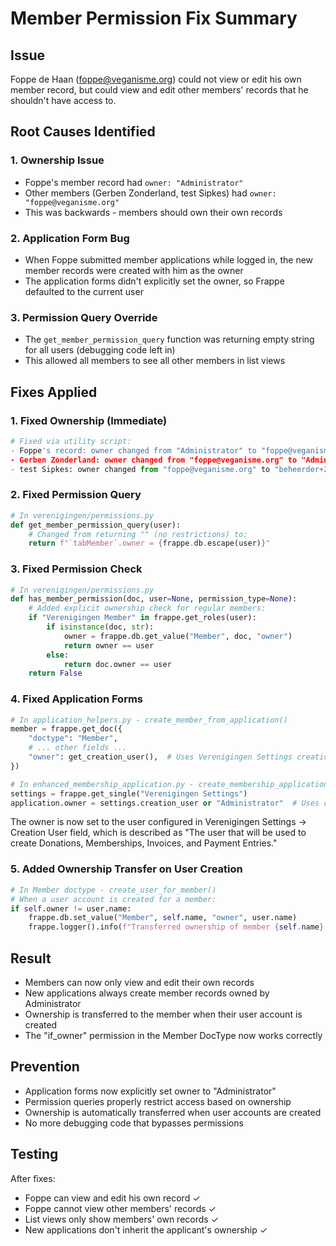 # Member Permission Fix Summary

## Issue
Foppe de Haan (foppe@veganisme.org) could not view or edit his own member record, but could view and edit other members' records that he shouldn't have access to.

## Root Causes Identified

### 1. Ownership Issue
- Foppe's member record had `owner: "Administrator"`
- Other members (Gerben Zonderland, test Sipkes) had `owner: "foppe@veganisme.org"`
- This was backwards - members should own their own records

### 2. Application Form Bug
- When Foppe submitted member applications while logged in, the new member records were created with him as the owner
- The application forms didn't explicitly set the owner, so Frappe defaulted to the current user

### 3. Permission Query Override
- The `get_member_permission_query` function was returning empty string for all users (debugging code left in)
- This allowed all members to see all other members in list views

## Fixes Applied

### 1. Fixed Ownership (Immediate)
```python
# Fixed via utility script:
- Foppe's record: owner changed from "Administrator" to "foppe@veganisme.org"
- Gerben Zonderland: owner changed from "foppe@veganisme.org" to "Administrator"
- test Sipkes: owner changed from "foppe@veganisme.org" to "beheerder+23332@veganisme.org"
```

### 2. Fixed Permission Query
```python
# In verenigingen/permissions.py
def get_member_permission_query(user):
    # Changed from returning "" (no restrictions) to:
    return f"`tabMember`.owner = {frappe.db.escape(user)}"
```

### 3. Fixed Permission Check
```python
# In verenigingen/permissions.py
def has_member_permission(doc, user=None, permission_type=None):
    # Added explicit ownership check for regular members:
    if "Verenigingen Member" in frappe.get_roles(user):
        if isinstance(doc, str):
            owner = frappe.db.get_value("Member", doc, "owner")
            return owner == user
        else:
            return doc.owner == user
    return False
```

### 4. Fixed Application Forms
```python
# In application_helpers.py - create_member_from_application()
member = frappe.get_doc({
    "doctype": "Member",
    # ... other fields ...
    "owner": get_creation_user(),  # Uses Verenigingen Settings creation_user
})

# In enhanced_membership_application.py - create_membership_application()
settings = frappe.get_single("Verenigingen Settings")
application.owner = settings.creation_user or "Administrator"  # Uses configured user
```

The owner is now set to the user configured in Verenigingen Settings → Creation User field, which is described as "The user that will be used to create Donations, Memberships, Invoices, and Payment Entries."

### 5. Added Ownership Transfer on User Creation
```python
# In Member doctype - create_user_for_member()
# When a user account is created for a member:
if self.owner != user.name:
    frappe.db.set_value("Member", self.name, "owner", user.name)
    frappe.logger().info(f"Transferred ownership of member {self.name} to {user.name}")
```

## Result
- Members can now only view and edit their own records
- New applications always create member records owned by Administrator
- Ownership is transferred to the member when their user account is created
- The "if_owner" permission in the Member DocType now works correctly

## Prevention
- Application forms now explicitly set owner to "Administrator"
- Permission queries properly restrict access based on ownership
- Ownership is automatically transferred when user accounts are created
- No more debugging code that bypasses permissions

## Testing
After fixes:
- Foppe can view and edit his own record ✓
- Foppe cannot view other members' records ✓
- List views only show members' own records ✓
- New applications don't inherit the applicant's ownership ✓
